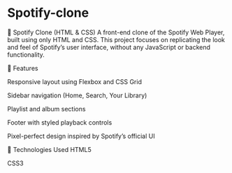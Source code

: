 # Spotify-clone
🎵 Spotify Clone (HTML &amp; CSS) A front-end clone of the Spotify Web Player, built using only HTML and CSS. This project focuses on replicating the look and feel of Spotify’s user interface, without any JavaScript or backend functionality.

🔧 Features

Responsive layout using Flexbox and CSS Grid

Sidebar navigation (Home, Search, Your Library)

Playlist and album sections

Footer with styled playback controls

Pixel-perfect design inspired by Spotify’s official UI

📁 Technologies Used
HTML5

CSS3